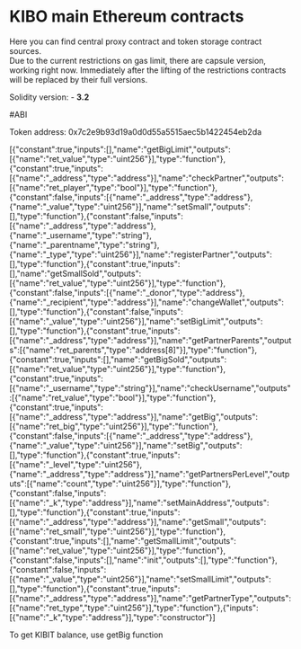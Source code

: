 # KIBO main Ethereum contracts

Here you can find central proxy contract and token storage contract sources.  
Due to the current restrictions on gas limit, there are capsule version, working right now.
Immediately after the lifting of the restrictions  contracts will be replaced by their full versions.

Solidity version: - **3.2**

#ABI 

Token address: 0x7c2e9b93d19a0d0d55a5515aec5b1422454eb2da

[{"constant":true,"inputs":[],"name":"getBigLimit","outputs":[{"name":"ret_value","type":"uint256"}],"type":"function"},{"constant":true,"inputs":[{"name":"_address","type":"address"}],"name":"checkPartner","outputs":[{"name":"ret_player","type":"bool"}],"type":"function"},{"constant":false,"inputs":[{"name":"_address","type":"address"},{"name":"_value","type":"uint256"}],"name":"setSmall","outputs":[],"type":"function"},{"constant":false,"inputs":[{"name":"_address","type":"address"},{"name":"_username","type":"string"},{"name":"_parentname","type":"string"},{"name":"_type","type":"uint256"}],"name":"registerPartner","outputs":[],"type":"function"},{"constant":true,"inputs":[],"name":"getSmallSold","outputs":[{"name":"ret_value","type":"uint256"}],"type":"function"},{"constant":false,"inputs":[{"name":"_donor","type":"address"},{"name":"_recipient","type":"address"}],"name":"changeWallet","outputs":[],"type":"function"},{"constant":false,"inputs":[{"name":"_value","type":"uint256"}],"name":"setBigLimit","outputs":[],"type":"function"},{"constant":true,"inputs":[{"name":"_address","type":"address"}],"name":"getPartnerParents","outputs":[{"name":"ret_parents","type":"address[8]"}],"type":"function"},{"constant":true,"inputs":[],"name":"getBigSold","outputs":[{"name":"ret_value","type":"uint256"}],"type":"function"},{"constant":true,"inputs":[{"name":"_username","type":"string"}],"name":"checkUsername","outputs":[{"name":"ret_value","type":"bool"}],"type":"function"},{"constant":true,"inputs":[{"name":"_address","type":"address"}],"name":"getBig","outputs":[{"name":"ret_big","type":"uint256"}],"type":"function"},{"constant":false,"inputs":[{"name":"_address","type":"address"},{"name":"_value","type":"uint256"}],"name":"setBig","outputs":[],"type":"function"},{"constant":true,"inputs":[{"name":"_level","type":"uint256"},{"name":"_address","type":"address"}],"name":"getPartnersPerLevel","outputs":[{"name":"count","type":"uint256"}],"type":"function"},{"constant":false,"inputs":[{"name":"_k","type":"address"}],"name":"setMainAddress","outputs":[],"type":"function"},{"constant":true,"inputs":[{"name":"_address","type":"address"}],"name":"getSmall","outputs":[{"name":"ret_small","type":"uint256"}],"type":"function"},{"constant":true,"inputs":[],"name":"getSmallLimit","outputs":[{"name":"ret_value","type":"uint256"}],"type":"function"},{"constant":false,"inputs":[],"name":"init","outputs":[],"type":"function"},{"constant":false,"inputs":[{"name":"_value","type":"uint256"}],"name":"setSmallLimit","outputs":[],"type":"function"},{"constant":true,"inputs":[{"name":"_address","type":"address"}],"name":"getPartnerType","outputs":[{"name":"ret_type","type":"uint256"}],"type":"function"},{"inputs":[{"name":"_k","type":"address"}],"type":"constructor"}]

To get KIBIT balance, use getBig function
